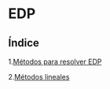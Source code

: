 # EDP
## Índice
1.[Métodos para resolver EDP](subtemas/Metodos.md)

2.[Métodos lineales](subtemas/Metodos.md)

